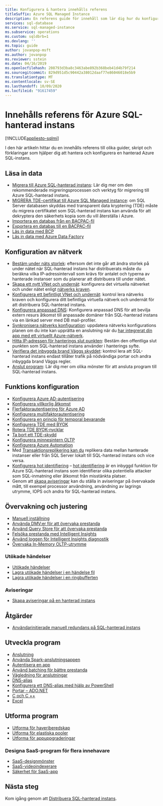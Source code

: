 ```yaml
---
title: Konfigurera & hantera innehålls referens
titleSuffix: Azure SQL Managed Instance
description: En referens guide för innehåll som lär dig hur du konfigurerar och hanterar Azure SQL-hanterad instans.
services: sql-database
ms.service: sql-managed-instance
ms.subservice: operations
ms.custom: sqldbrb=1
ms.devlang: ''
ms.topic: guide
author: jovanpop-msft
ms.author: jovanpop
ms.reviewer: sstein
ms.date: 04/16/2019
ms.openlocfilehash: 208793d3ba8c3463abe892b368beb41d4b79f214
ms.sourcegitcommit: 829d951d5c90442a38012daaf77e86046018e5b9
ms.translationtype: MT
ms.contentlocale: sv-SE
ms.lasthandoff: 10/09/2020
ms.locfileid: "91617459"
---
```

# <a name="azure-sql-managed-instance-content-reference"></a>Innehålls referens för Azure SQL-hanterad instans
[!INCLUDE[appliesto-sqlmi](../includes/appliesto-sqlmi.md)]

I den här artikeln hittar du en innehålls referens till olika guider, skript och förklaringar som hjälper dig att hantera och konfigurera en hanterad Azure SQL-instans.

## <a name="load-data"></a>Läsa in data

- [Migrera till Azure SQL-hanterad instans](migrate-to-instance-from-sql-server.md): Lär dig mer om den rekommenderade migreringsprocessen och verktyg för migrering till Azure SQL-hanterad instans.
- [MIGRERA TDE-certifikat till Azure SQL Managed instance](tde-certificate-migrate.md): om SQL Server databasen skyddas med transparent data kryptering (TDE) måste du migrera certifikatet som SQL-hanterad instans kan använda för att dekryptera den säkerhets kopia som du vill återställa i Azure.
- [Importera en databas från en BACPAC-fil](../database/database-import.md)
- [Exportera en databas till en BACPAC-fil](../database/database-export.md)
- [Läs in data med BCP](../load-from-csv-with-bcp.md)
- [Läs in data med Azure Data Factory](../../data-factory/connector-azure-sql-database.md?toc=/azure/sql-database/toc.json)

## <a name="network-configuration"></a>Konfiguration av nätverk

- [Bestäm under näts storlek](vnet-subnet-determine-size.md): eftersom det inte går att ändra storlek på under nätet när SQL-hanterad instans har distribuerats måste du beräkna vilka IP-adressintervall som krävs för antalet och typerna av hanterade instanser som du planerar att distribuera till under nätet. 
- [Skapa ett nytt VNet och undernät](virtual-network-subnet-create-arm-template.md): konfigurera det virtuella nätverket och under nätet enligt [nätverks kraven](connectivity-architecture-overview.md#network-requirements). 
- [Konfigurera ett befintligt VNet och undernät](vnet-existing-add-subnet.md): kontrol lera nätverks kraven och konfigurera ditt befintliga virtuella nätverk och undernät för att distribuera SQL-hanterad instans. 
- [Konfigurera anpassad DNS](custom-dns-configure.md): Konfigurera anpassad DNS för att bevilja extern resurs åtkomst till anpassade domäner från SQL-hanterad instans via en länkad server med DB mail-profiler. 
- [Synkronisera nätverks konfiguration](azure-app-sync-network-configuration.md): uppdatera nätverks konfigurations planen om du inte kan upprätta en anslutning när du [har integrerat din app med ett virtuellt Azure-nätverk](../../app-service/web-sites-integrate-with-vnet.md).
- [Hitta IP-adressen för hanterings slut punkten](management-endpoint-find-ip-address.md): Bestäm den offentliga slut punkten som SQL-hanterad instans använder i hanterings syfte. 
- [Verifiera det inbyggda brand Väggs skyddet](management-endpoint-verify-built-in-firewall.md): kontrol lera att SQL-hanterad instans endast tillåter trafik på nödvändiga portar och andra inbyggda brand Väggs regler. 
- [Anslut program](connect-application-instance.md): Lär dig mer om olika mönster för att ansluta program till SQL-hanterad instans.

## <a name="feature-configuration"></a>Funktions konfiguration

- [Konfigurera Azure AD-autentisering](../database/authentication-aad-configure.md)
- [Konfigurera villkorlig åtkomst](../database/conditional-access-configure.md)
- [Flerfaktorautentisering för Azure AD](../database/authentication-mfa-ssms-overview.md)
- [Konfigurera multifaktorautentisering](../database/authentication-mfa-ssms-configure.md)
- [Konfigurera en princip för temporal bevarande](../database/temporal-tables-retention-policy.md)
- [Konfigurera TDE med BYOK](../database/transparent-data-encryption-byok-configure.md)
- [Rotera TDE BYOK-nycklar](../database/transparent-data-encryption-byok-key-rotation.md)
- [Ta bort ett TDE-skydd](../database/transparent-data-encryption-byok-remove-tde-protector.md)
- [Konfigurera minnesintern OLTP](../in-memory-oltp-configure.md)
- [Konfigurera Azure Automation](../database/automation-manage.md)
- Med [Transaktionsreplikering kan du](replication-between-two-instances-configure-tutorial.md) replikera data mellan hanterade instanser eller från SQL Server lokalt till SQL-hanterad instans och vice versa.
- [Konfigurera hot identifiering](threat-detection-configure.md) – [hot identifiering](../database/threat-detection-overview.md) är en inbyggd funktion för Azure SQL-hanterad instans som identifierar olika potentiella attacker som SQL-inmatning eller åtkomst från misstänkta platser. 
- Genom att [skapa aviseringar](alerts-create.md) kan du ställa in aviseringar på övervakade mått, till exempel processor användning, användning av lagrings utrymme, IOPS och andra för SQL-hanterad instans. 

## <a name="monitoring-and-tuning"></a>Övervakning och justering

- [Manuell inställning](../database/performance-guidance.md)
- [Använda DMV:er för att övervaka prestanda](../database/monitoring-with-dmvs.md)
- [Använd Query Store för att övervaka prestanda](https://docs.microsoft.com/sql/relational-databases/performance/best-practice-with-the-query-store#Insight)
- [Felsöka prestanda med Intelligent Insights](../database/intelligent-insights-troubleshoot-performance.md)
- [Använd loggen för Intelligent Insights diagnostik](../database/intelligent-insights-use-diagnostics-log.md)
- [Övervaka In-Memory OLTP-utrymme](../in-memory-oltp-monitor-space.md)

### <a name="extended-events"></a>Utökade händelser

- [Utökade händelser](../database/xevent-db-diff-from-svr.md)
- [Lagra utökade händelser i en händelse fil](../database/xevent-code-event-file.md)
- [Lagra utökade händelser i en ringbufferten](../database/xevent-code-ring-buffer.md)

### <a name="alerting"></a>Aviseringar

- [Skapa aviseringar på en hanterad instans](alerts-create.md)

## <a name="operations"></a>Åtgärder

- [Användarinitierade manuell redundans på SQL-hanterad instans](user-initiated-failover.md)

## <a name="develop-applications"></a>Utveckla program

- [Anslutning](../database/connect-query-content-reference-guide.md#libraries)
- [Använda Spark-anslutningsappen](../../cosmos-db/spark-connector.md)
- [Autentisera en app](../database/application-authentication-get-client-id-keys.md)
- [Använd batching för bättre prestanda](../performance-improve-use-batching.md)
- [Vägledning för anslutningar](../database/troubleshoot-common-connectivity-issues.md)
- [DNS-alias](../database/dns-alias-overview.md)
- [Konfigurera ett DNS-alias med hjälp av PowerShell](../database/dns-alias-powershell-create.md)
- [Portar – ADO.NET](../database/adonet-v12-develop-direct-route-ports.md)
- [C och C ++](../database/develop-cplusplus-simple.md)
- [Excel](../database/connect-excel.md)

## <a name="design-applications"></a>Utforma program

- [Utforma för haveriberedskap](../database/designing-cloud-solutions-for-disaster-recovery.md)
- [Utforma för elastiska pooler](../database/disaster-recovery-strategies-for-applications-with-elastic-pool.md)
- [Utforma för appuppgraderingar](../database/manage-application-rolling-upgrade.md)

### <a name="design-multi-tenant-saas-applications"></a>Designa SaaS-program för flera innehavare

- [SaaS-designmönster](../database/saas-tenancy-app-design-patterns.md)
- [SaaS-videoindexerare](../database/saas-tenancy-video-index-wingtip-brk3120-20171011.md)
- [Säkerhet för SaaS-app](../database/saas-tenancy-elastic-tools-multi-tenant-row-level-security.md)

## <a name="next-steps"></a>Nästa steg

Kom igång genom att [Distribuera SQL-hanterad instans](instance-create-quickstart.md).
